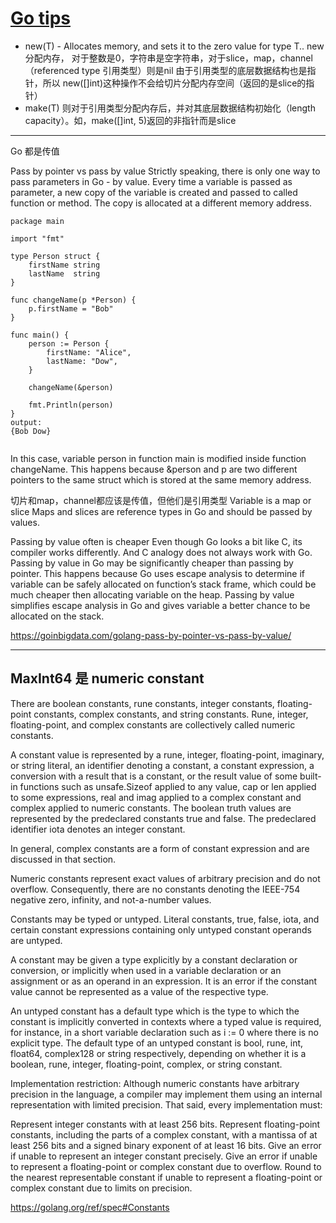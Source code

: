# [Go tips](https://github.com/mentaLwz/gitblogOfMental/issues/26)

* new(T) - Allocates memory, and sets it to the zero value for type T..
new分配内存， 对于整数是0，字符串是空字符串，对于slice，map，channel（referenced type 引用类型）则是nil
由于引用类型的底层数据结构也是指针，所以 new([]int)这种操作不会给切片分配内存空间（返回的是slice的指针）
* make(T) 则对于引用类型分配内存后，并对其底层数据结构初始化（length capacity）。如，make([]int, 5)返回的非指针而是slice




---

Go 都是传值

Pass by pointer vs pass by value
Strictly speaking, there is only one way to pass parameters in Go - by value. Every time a variable is passed as parameter, a new copy of the variable is created and passed to called function or method. The copy is allocated at a different memory address.



```
package main

import "fmt"

type Person struct {
    firstName string
    lastName  string
}

func changeName(p *Person) {
    p.firstName = "Bob"
}

func main() {
    person := Person {
        firstName: "Alice",
        lastName: "Dow",
    }

    changeName(&person)

    fmt.Println(person)
}
output:
{Bob Dow}


```
In this case, variable person in function main is modified inside function changeName. This happens because &person and p are two different pointers to the same struct which is stored at the same memory address.

切片和map，channel都应该是传值，但他们是引用类型
Variable is a map or slice
Maps and slices are reference types in Go and should be passed by values.


Passing by value often is cheaper
Even though Go looks a bit like C, its compiler works differently. And C analogy does not always work with Go. Passing by value in Go may be significantly cheaper than passing by pointer. This happens because Go uses escape analysis to determine if variable can be safely allocated on function’s stack frame, which could be much cheaper then allocating variable on the heap. Passing by value simplifies escape analysis in Go and gives variable a better chance to be allocated on the stack.

https://goinbigdata.com/golang-pass-by-pointer-vs-pass-by-value/










---

## MaxInt64 是 numeric constant
There are boolean constants, rune constants, integer constants, floating-point constants, complex constants, and string constants. Rune, integer, floating-point, and complex constants are collectively called numeric constants.

A constant value is represented by a rune, integer, floating-point, imaginary, or string literal, an identifier denoting a constant, a constant expression, a conversion with a result that is a constant, or the result value of some built-in functions such as unsafe.Sizeof applied to any value, cap or len applied to some expressions, real and imag applied to a complex constant and complex applied to numeric constants. The boolean truth values are represented by the predeclared constants true and false. The predeclared identifier iota denotes an integer constant.

In general, complex constants are a form of constant expression and are discussed in that section.

Numeric constants represent exact values of arbitrary precision and do not overflow. Consequently, there are no constants denoting the IEEE-754 negative zero, infinity, and not-a-number values.

Constants may be typed or untyped. Literal constants, true, false, iota, and certain constant expressions containing only untyped constant operands are untyped.

A constant may be given a type explicitly by a constant declaration or conversion, or implicitly when used in a variable declaration or an assignment or as an operand in an expression. It is an error if the constant value cannot be represented as a value of the respective type.

An untyped constant has a default type which is the type to which the constant is implicitly converted in contexts where a typed value is required, for instance, in a short variable declaration such as i := 0 where there is no explicit type. The default type of an untyped constant is bool, rune, int, float64, complex128 or string respectively, depending on whether it is a boolean, rune, integer, floating-point, complex, or string constant.

Implementation restriction: Although numeric constants have arbitrary precision in the language, a compiler may implement them using an internal representation with limited precision. That said, every implementation must:

Represent integer constants with at least 256 bits.
Represent floating-point constants, including the parts of a complex constant, with a mantissa of at least 256 bits and a signed binary exponent of at least 16 bits.
Give an error if unable to represent an integer constant precisely.
Give an error if unable to represent a floating-point or complex constant due to overflow.
Round to the nearest representable constant if unable to represent a floating-point or complex constant due to limits on precision.

https://golang.org/ref/spec#Constants